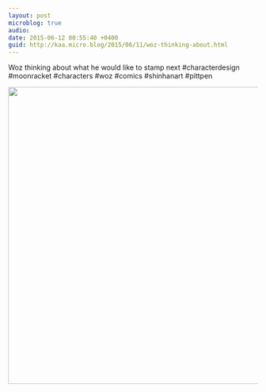 ```yaml
---
layout: post
microblog: true
audio: 
date: 2015-06-12 00:55:40 +0400
guid: http://kaa.micro.blog/2015/06/11/woz-thinking-about.html
---
```

Woz thinking about what he would like to stamp next #characterdesign #moonracket #characters #woz #comics #shinhanart #pittpen

<img src="https://www.kaa.bz/uploads/2018/6337ca09b6.jpg" width="600" height="600" />
